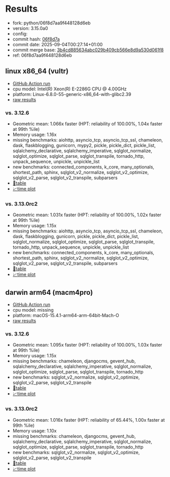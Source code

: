 # Results

- fork: python/06f8d7aa9f448128d6eb
- version: 3.15.0a0
- config: 
- commit hash: [06f8d7a](https://github.com/python/cpython/commit/06f8d7a)
- commit date: 2025-09-04T00:27:14+01:00
- commit merge base: [3b4cd885634abc029b409cb566e8d9a530d061f8](https://github.com/python/cpython/commit/3b4cd885634abc029b409cb566e8d9a530d061f8)
- ref: 06f8d7aa9f448128d6eb

## linux x86_64 (vultr)

- [GitHub Action run](https://github.com/facebookexperimental/free-threading-benchmarking/actions/runs/17449570042)
- cpu model: Intel(R) Xeon(R) E-2286G CPU @ 4.00GHz
- platform: Linux-6.8.0-55-generic-x86_64-with-glibc2.39
- [raw results](bm-20250904-vultr-x86_64-python-06f8d7aa9f448128d6eb-3.15.0a0-06f8d7a.json)

### vs. 3.12.6

- Geometric mean: 1.066x faster (HPT: reliability of 100.00%, 1.04x faster at 99th %ile)
- Memory usage: 1.16x
- missing benchmarks: aiohttp, asyncio_tcp, asyncio_tcp_ssl, chameleon, dask, flaskblogging, gunicorn, mypy2, pickle, pickle_dict, pickle_list, sqlalchemy_declarative, sqlalchemy_imperative, sqlglot_normalize, sqlglot_optimize, sqlglot_parse, sqlglot_transpile, tornado_http, unpack_sequence, unpickle, unpickle_list
- new benchmarks: connected_components, k_core, many_optionals, shortest_path, sphinx, sqlglot_v2_normalize, sqlglot_v2_optimize, sqlglot_v2_parse, sqlglot_v2_transpile, subparsers
- [📄table](bm-20250904-vultr-x86_64-python-06f8d7aa9f448128d6eb-3.15.0a0-06f8d7a-vs-3.12.6.md)
- [📈time plot](bm-20250904-vultr-x86_64-python-06f8d7aa9f448128d6eb-3.15.0a0-06f8d7a-vs-3.12.6.svg)

### vs. 3.13.0rc2

- Geometric mean: 1.031x faster (HPT: reliability of 100.00%, 1.02x faster at 99th %ile)
- Memory usage: 1.15x
- missing benchmarks: aiohttp, asyncio_tcp, asyncio_tcp_ssl, chameleon, dask, flaskblogging, gunicorn, pickle, pickle_dict, pickle_list, sqlglot_normalize, sqlglot_optimize, sqlglot_parse, sqlglot_transpile, tornado_http, unpack_sequence, unpickle, unpickle_list
- new benchmarks: connected_components, k_core, many_optionals, shortest_path, sphinx, sqlglot_v2_normalize, sqlglot_v2_optimize, sqlglot_v2_parse, sqlglot_v2_transpile, subparsers
- [📄table](bm-20250904-vultr-x86_64-python-06f8d7aa9f448128d6eb-3.15.0a0-06f8d7a-vs-3.13.0rc2.md)
- [📈time plot](bm-20250904-vultr-x86_64-python-06f8d7aa9f448128d6eb-3.15.0a0-06f8d7a-vs-3.13.0rc2.svg)

## darwin arm64 (macm4pro)

- [GitHub Action run](https://github.com/facebookexperimental/free-threading-benchmarking/actions/runs/17449570042)
- cpu model: missing
- platform: macOS-15.4.1-arm64-arm-64bit-Mach-O
- [raw results](bm-20250904-macm4pro-arm64-python-06f8d7aa9f448128d6eb-3.15.0a0-06f8d7a.json)

### vs. 3.12.6

- Geometric mean: 1.095x faster (HPT: reliability of 100.00%, 1.03x faster at 99th %ile)
- Memory usage: 1.15x
- missing benchmarks: chameleon, djangocms, gevent_hub, sqlalchemy_declarative, sqlalchemy_imperative, sqlglot_normalize, sqlglot_optimize, sqlglot_parse, sqlglot_transpile, tornado_http
- new benchmarks: sqlglot_v2_normalize, sqlglot_v2_optimize, sqlglot_v2_parse, sqlglot_v2_transpile
- [📄table](bm-20250904-macm4pro-arm64-python-06f8d7aa9f448128d6eb-3.15.0a0-06f8d7a-vs-3.12.6.md)
- [📈time plot](bm-20250904-macm4pro-arm64-python-06f8d7aa9f448128d6eb-3.15.0a0-06f8d7a-vs-3.12.6.svg)

### vs. 3.13.0rc2

- Geometric mean: 1.016x faster (HPT: reliability of 65.44%, 1.00x faster at 99th %ile)
- Memory usage: 1.10x
- missing benchmarks: chameleon, djangocms, gevent_hub, sqlalchemy_declarative, sqlalchemy_imperative, sqlglot_normalize, sqlglot_optimize, sqlglot_parse, sqlglot_transpile, tornado_http
- new benchmarks: sqlglot_v2_normalize, sqlglot_v2_optimize, sqlglot_v2_parse, sqlglot_v2_transpile
- [📄table](bm-20250904-macm4pro-arm64-python-06f8d7aa9f448128d6eb-3.15.0a0-06f8d7a-vs-3.13.0rc2.md)
- [📈time plot](bm-20250904-macm4pro-arm64-python-06f8d7aa9f448128d6eb-3.15.0a0-06f8d7a-vs-3.13.0rc2.svg)

